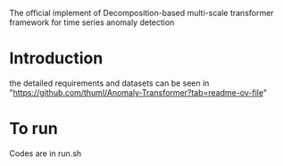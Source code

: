 The official implement of Decomposition-based multi-scale transformer framework for time series anomaly detection

# Introduction
the detailed requirements and datasets can be seen in "https://github.com/thuml/Anomaly-Transformer?tab=readme-ov-file"
# To run
Codes are in run.sh
